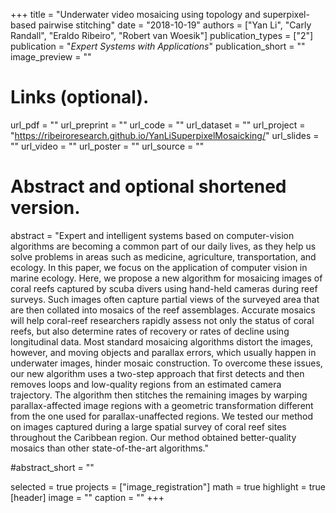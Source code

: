+++
title = "Underwater video mosaicing using topology and superpixel-based pairwise stitching"
date = "2018-10-19"
authors = ["Yan Li", "Carly Randall", "Eraldo Ribeiro", "Robert van Woesik"]
publication_types = ["2"]
publication = "_Expert Systems with Applications_"
publication_short = ""
image_preview = ""

# Links (optional).
url_pdf = ""
url_preprint = ""
url_code = ""
url_dataset = ""
url_project = "https://ribeiroresearch.github.io/YanLiSuperpixelMosaicking/"
url_slides = ""
url_video = ""
url_poster = ""
url_source = ""

# Abstract and optional shortened version.
abstract = "Expert and intelligent systems based on computer-vision algorithms are becoming a common part of our daily lives, as they help us solve problems in areas such as medicine, agriculture, transportation, and ecology. In this paper, we focus on the application of computer vision in marine ecology. Here,  we propose a new algorithm for mosaicing images of coral reefs captured by scuba divers using hand-held cameras during reef surveys. Such images often capture partial views of the surveyed area that are then collated into mosaics of the reef assemblages. Accurate mosaics will help coral-reef researchers rapidly assess not only the status of coral reefs, but also determine rates of recovery or rates of decline using longitudinal data. Most standard mosaicing algorithms distort the images, however, and moving objects and parallax errors, which usually happen in underwater images, hinder mosaic construction. To overcome these issues, our new algorithm uses a two-step approach that first detects and then removes loops and low-quality regions from an estimated camera trajectory. The algorithm then stitches the remaining images by warping parallax-affected image regions with a geometric transformation different from the one used for parallax-unaffected regions. We tested our method on images captured during a large spatial survey of coral reef sites throughout the Caribbean region. Our method obtained better-quality mosaics than other state-of-the-art algorithms."

#abstract_short = ""



selected = true
projects = ["image_registration"]
math = true
highlight = true
[header]
image = ""
caption = ""
+++


